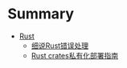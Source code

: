 # Summary

- [Rust](./Rust/rust.md)
  - [细说Rust错误处理](./Rust/rust_error_handle.md)
  - [Rust crates私有化部署指南](./Rust/crates_private_alternative_registry.md)
  
